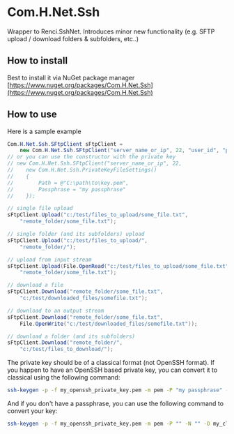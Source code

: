 # Com.H.Net.Ssh
Wrapper to Renci.SshNet. Introduces minor new functionality (e.g. SFTP upload / download folders & subfolders, etc..)

## How to install
Best to install it via NuGet package manager [https://www.nuget.org/packages/Com.H.Net.Ssh](https://www.nuget.org/packages/Com.H.Net.Ssh)

## How to use
Here is a sample example
```c#
Com.H.Net.Ssh.SFtpClient sFtpClient = 
    new Com.H.Net.Ssh.SFtpClient("server_name_or_ip", 22, "user_id", "pwd");
// or you can use the constructor with the private key
// new Com.H.Net.Ssh.SFtpClient("server_name_or_ip", 22, 
//    new Com.H.Net.Ssh.PrivateKeyFileSettings()
//    {
//        Path = @"C:\path\to\key.pem",
//        Passphrase = "my passphrase" 
//    });

// single file upload
sFtpClient.Upload("c:/test/files_to_upload/some_file.txt", 
    "remote_folder/some_file.txt");

// single folder (and its subfolders) upload
sFtpClient.Upload("c:/test/files_to_upload/",
    "remote_folder/");

// upload from input stream
sFtpClient.Upload(File.OpenRead("c:/test/files_to_upload/some_file.txt"),
    "remote_folder/some_file.txt");

// download a file
sFtpClient.Download("remote_folder/some_file.txt", 
    "c:/test/downloaded_files/somefile.txt");

// download to an output stream
sFtpClient.Download("remote_folder/some_file.txt", 
    File.OpenWrite("c:/test/downloaded_files/somefile.txt"));

// download a folder (and its subfolders)
sFtpClient.Download("remote_folder/", 
    "c:/test/files_to_download/");
```

The private key should be of a classical format (not OpenSSH format). 
If you happen to have an OpenSSH based private key, you can convert it to classical using the following command:
```bash
ssh-keygen -p -f my_openssh_private_key.pem -m pem -P "my passphrase" -N "my passphrase" -O my_classic_private_key.pem
```

And if you don't have a passphrase, you can use the following command to convert your key:
```bash
ssh-keygen -p -f my_openssh_private_key.pem -m pem -P "" -N "" -O my_classic_private_key.pem
```